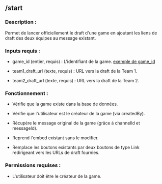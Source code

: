 ## /start

### Description :

Permet de lancer officiellement le draft d'une game en ajoutant les liens de draft des deux équipes au message existant.

### Inputs requis :

- game_id (entier, requis) : L'identifiant de la game. [exemple de game_id]('https://i.imgur.com/nLxh0a3.png')

- team1_draft_url (texte, requis) : URL vers la draft de la Team 1.

- team2_draft_url (texte, requis) : URL vers la draft de la Team 2.

### Fonctionnement :

- Vérifie que la game existe dans la base de données.

- Vérifie que l'utilisateur est le créateur de la game (via createdBy).

- Récupère le message original de la game (grâce à channelId et messageId).

- Reprend l'embed existant sans le modifier.

- Remplace les boutons existants par deux boutons de type Link redirigeant vers les URLs de draft fournies.

### Permissions requises :

- L'utilisateur doit être le créateur de la game.
